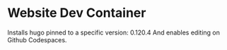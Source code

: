 # Website Dev Container

Installs hugo pinned to a specific version: 0.120.4
And enables editing on Github Codespaces.

